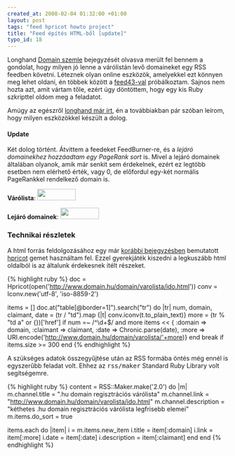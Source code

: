 ```yaml
--- 
created_at: 2008-02-04 01:32:00 +01:00
layout: post
tags: "feed hpricot howto project"
title: "Feed építés HTML-ből [update]"
typo_id: 18
---
```

Longhand [Domain szemle][1] bejegyzését olvasva merült fel bennem a gondolat, hogy milyen jó lenne a várólistán levő domaineket egy RSS feedben követni. Léteznek olyan online eszközök, amelyekkel ezt könnyen meg lehet oldani, én többek között a [feed43-val][2] próbálkoztam. Sajnos nem hozta azt, amit vártam tőle, ezért úgy döntöttem, hogy egy kis Ruby szkripttel oldom meg a feladatot.

Amúgy az egészről [longhand már írt][3], én a továbbiakban pár szóban leírom, hogy milyen eszközökkel készült a dolog.

[1]: http://optimalizalas.info/domain/domain-szemle-1.php
[2]: http://feed43.com
[3]: http://optimalizalas.info/domain/domainek-rss-en.php

#### Update

Két dolog történt. Átvittem a feedeket FeedBurner-re, és a *lejáró domainekhez hozzáadtam egy PageRank sort* is. Mivel a lejáró domainek általában olyanok, amik már senkit sem érdekelnek, ezért ez legtöbb esetben nem elérhető érték, vagy 0, de előfordul egy-két normális PageRankkel rendelkező domain is.

**Várólista**: <a href="http://feeds.feedburner.com/huVarolista"><img src="http://feeds.feedburner.com/~fc/huVarolista?bg=FF9900&fg=000000&anim=0" height="26" width="88" style="border:0" alt="" /></a>

**Lejáró domainek**: <a href="http://feeds.feedburner.com/huLejaro"><img src="http://feeds.feedburner.com/~fc/huLejaro?bg=FF9900&fg=000000&anim=0" height="26" width="88" style="border:0" alt="" /></a>

### Technikai részletek

A html forrás feldolgozásához egy már [korábbi bejegyzésben][4] bemutatott [hpricot][5] gemet használtam fel. Ezzel gyerekjáték kiszedni a legkuszább html oldalból is az általunk érdekesnek ítélt részeket.

{% highlight ruby %}
doc = Hpricot(open('http://www.domain.hu/domain/varolista/ido.html'))
conv = Iconv.new('utf-8', 'iso-8859-2')

items = []
doc.at("table[@border=1]").search("tr") do |tr|
  num, domain, claimant, date = (tr / "td").map {|t| conv.iconv(t.to_plain_text)}
  more = (tr % "td a" or {})['href']
  if num =~ /^\d+$/ and more
    items << {
      :domain => domain,
      :claimant => claimant,
      :date => Chronic.parse(date),
      :more => URI.encode('http://www.domain.hu/domain/varolista/'+more)}
  end
  break if items.size >= 300
end
{% endhighlight %}

A szükséges adatok összegyűjtése után az RSS formába öntés még ennél is egyszerűbb feladat volt. Ehhez az <tt>rss/maker</tt> Standard Ruby Library volt segítségemre.

{% highlight ruby %}
content = RSS::Maker.make('2.0') do |m|
  m.channel.title = ".hu domain regisztrációs várólista"
  m.channel.link = "http://www.domain.hu/domain/varolista/ido.html"
  m.channel.description = "kéthetes .hu domain regisztrációs várólista legfrisebb elemei"
  m.items.do_sort = true

  items.each do |item|
    i = m.items.new_item
    i.title = item[:domain]
    i.link = item[:more]
    i.date = item[:date]
    i.description = item[:claimant]
  end
end
{% endhighlight %}

[4]: http://lackac.hu/2007/10/23/index-percrol-percre-twitteren.html
[5]: http://code.whytheluckystiff.net/hpricot/
